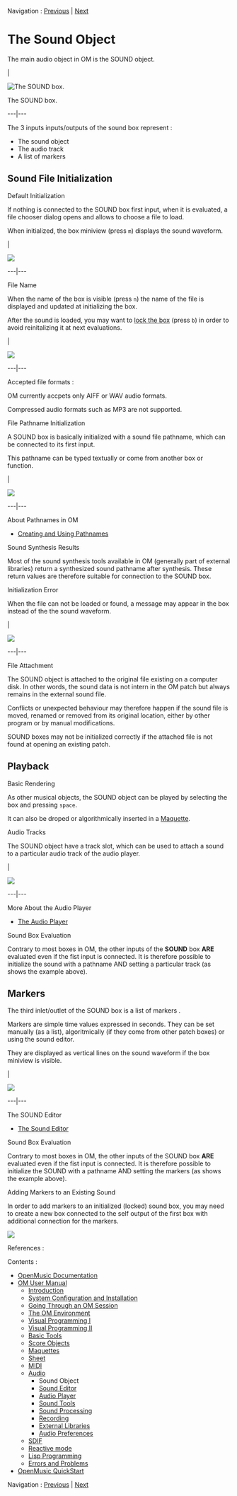 
Navigation : [Previous](Audio "page précédente\(Audio\)") | [Next](SoundEditor "Next\(Sound Editor\)")

# The Sound Object

The main audio object in OM is the SOUND object.

|

![The SOUND box.](../res/sound-box.png)

The SOUND box.  
  
---|---  
  
The 3 inputs inputs/outputs of the sound box represent :

  * The sound object
  * The audio track
  * A list of markers

## Sound File Initialization

Default Initialization

If nothing is connected to the SOUND box first input, when it is evaluated, a
file chooser dialog opens and allows to choose a file to load.

When initialized, the box miniview (press `m`) displays the sound waveform.

|

![](../res/sound-miniview.png)  
  
---|---  
  
File Name

When the name of the box is visible (press `n`) the name of the file is
displayed and updated at initializing the box.

After the sound is loaded, you may want to [lock the box](LockMode)
(press `b`) in order to avoid reinitalizing it at next evaluations.

|

![](../res/lock-sound.png)  
  
---|---  
  
Accepted file formats :

OM currently accpets only AIFF or WAV audio formats.

Compressed audio formats such as MP3 are not supported.

File Pathname Initialization

A SOUND box is basically initialized with a sound file pathname, which can be
connected to its first input.

This pathname can be typed textually or come from another box or function.

|

![](../res/sound-path.png)  
  
---|---  
  
About Pathnames in OM

  * [Creating and Using Pathnames](Pathnames)

Sound Synthesis Results

Most of the sound synthesis tools available in OM (generally part of external
libraries) return a synthesized sound pathname after synthesis. These return
values are therefore suitable for connection to the SOUND box.

Initialization Error

When the file can not be loaded or found, a message may appear in the box
instead of the the sound waveform.

|

![](../res/sound-error.png)  
  
---|---  
  
File Attachment

The SOUND object is attached to the original file existing on a computer disk.
In other words, the sound data is not intern in the OM patch but always
remains in the external sound file.

Conflicts or unexpected behaviour may therefore happen if the sound file is
moved, renamed or removed from its original location, either by other program
or by manual modifications.

SOUND boxes may not be initialized correctly if the attached file is not found
at opening an existing patch.

## Playback

Basic Rendering

As other musical objects, the SOUND object can be played by selecting the box
and pressing `space`.

It can also be droped or algorithmically inserted in a
[Maquette](Maquettes).

Audio Tracks

The SOUND object have a  track slot, which can be used to attach a sound to a
particular audio track of the audio player.

|

![](../res/soundbox-track.png)  
  
---|---  
  
More About the Audio Player

  * [The Audio Player](AudioPlayer)

Sound Box Evaluation

Contrary to most boxes in OM, the other inputs of the **SOUND** box **ARE**
evaluated even if the fist input is connected. It is therefore possible to
initialize the sound with a pathname AND setting a particular track (as shows
the example above).

## Markers

The third inlet/outlet of the SOUND box is a list of  markers .

Markers are simple time values expressed in seconds. They can be set manually
(as a list), algoritmically (if they come from other patch boxes) or using the
sound editor.

They are displayed as vertical lines on the sound waveform if the box miniview
is visible.

|

![](../res/markers.png)  
  
---|---  
  
The SOUND Editor

  * [The Sound Editor](SoundEditor)

Sound Box Evaluation

Contrary to most boxes in OM, the other inputs of the SOUND box **ARE**
evaluated even if the fist input is connected. It is therefore possible to
initialize the SOUND with a pathname AND setting the markers (as shows the
example above).

Adding Markers to an Existing Sound

In order to add markers to an initialized (locked) sound box, you may need to
create a new box connected to the  self output of the first box with
additional connection for the markers.

![](../res/markers2.png)

References :

Contents :

  * [OpenMusic Documentation](OM-Documentation)
  * [OM User Manual](OM-User-Manual)
    * [Introduction](00-Contents)
    * [System Configuration and Installation](Installation)
    * [Going Through an OM Session](Goingthrough)
    * [The OM Environment](Environment)
    * [Visual Programming I](BasicVisualProgramming)
    * [Visual Programming II](AdvancedVisualProgramming)
    * [Basic Tools](BasicObjects)
    * [Score Objects](ScoreObjects)
    * [Maquettes](Maquettes)
    * [Sheet](Sheet)
    * [MIDI](MIDI)
    * [Audio](Audio)
      * Sound Object
      * [Sound Editor](SoundEditor)
      * [Audio Player](AudioPlayer)
      * [Sound Tools](SoundTools)
      * [Sound Processing](SoundProcessing)
      * [Recording](SoundRecording)
      * [External Libraries](Externals)
      * [Audio Preferences](SoundPreferences)
    * [SDIF](SDIF)
    * [Reactive mode](Reactive)
    * [Lisp Programming](Lisp)
    * [Errors and Problems](errors)
  * [OpenMusic QuickStart](QuickStart-Chapters)

Navigation : [Previous](Audio "page précédente\(Audio\)") | [Next](SoundEditor "Next\(Sound Editor\)")

